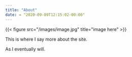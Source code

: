 ```yaml
---
title: "About"
date: = "2020-09-09T12:15:02-00:00"
---
```

{{< figure src="/images/image.jpg" title="image here" >}}

This is where I say more about the site. 

As I eventually will. 